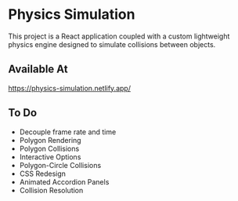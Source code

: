 # Physics Simulation
This project is a React application coupled with a custom lightweight physics engine designed to simulate collisions between objects.

## Available At
https://physics-simulation.netlify.app/

## To Do
* Decouple frame rate and time
* Polygon Rendering
* Polygon Collisions
* Interactive Options
* Polygon-Circle Collisions
* CSS Redesign
* Animated Accordion Panels
* Collision Resolution
